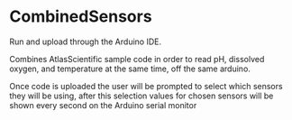# CombinedSensors

Run and upload through the Arduino IDE.

Combines AtlasScientific sample code in order to read pH, dissolved oxygen, and temperature at the same time, off the same arduino.

Once code is uploaded the user will be prompted to select which sensors they will be using, after this selection values for chosen sensors will be shown every second on the Arduino serial monitor
